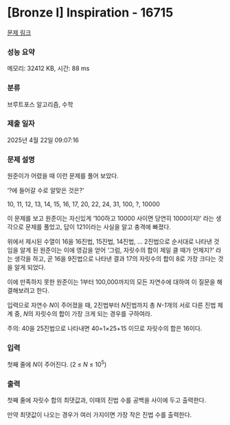 # [Bronze I] Inspiration - 16715 

[문제 링크](https://www.acmicpc.net/problem/16715) 

### 성능 요약

메모리: 32412 KB, 시간: 88 ms

### 분류

브루트포스 알고리즘, 수학

### 제출 일자

2025년 4월 22일 09:07:16

### 문제 설명

<p>원준이가 어렸을 때 이런 문제를 풀어 보았다.</p>

<p>‘?에 들어갈 수로 알맞은 것은?’</p>

<p>10, 11, 12, 13, 14, 15, 16, 17, 20, 22, 24, 31, 100, ?, 10000</p>

<p>이 문제를 보고 원준이는 자신있게 ‘100하고 10000 사이면 당연히 1000이지!’ 라는 생각으로 문제를 풀었고, 답이 121이라는 사실을 알고 충격에 빠졌다.</p>

<p>위에서 제시된 수열이 16을 16진법, 15진법, 14진법, ... 2진법으로 순서대로 나타낸 것임을 알게 된 원준이는 이에 영감을 얻어 ‘그럼, 자릿수의 합이 제일 클 때가 언제지?’ 라는 생각을 하고, 곧 16을 9진법으로 나타낸 결과 17의 자릿수의 합이 8로 가장 크다는 것을 알게 되었다.</p>

<p>이에 만족하지 못한 원준이는 1부터 100,000까지의 모든 자연수에 대하여 이 질문을 해결해보려고 한다.</p>

<p>입력으로 자연수 <em>N</em>이 주어졌을 때, 2진법부터 <em>N</em>진법까지 총 <em>N-1</em>개의 서로 다른 진법 체계 중, <em>N</em>의 자릿수의 합이 가장 크게 되는 경우를 구하여라.</p>

<p>주의: 40을 25진법으로 나타내면 40=1×25+15 이므로 자릿수의 합은 16이다.</p>

### 입력 

 <p>첫째 줄에 <em>N</em>이 주어진다. (2 ≤ <em>N</em> ≤ 10<sup>5</sup>)</p>

### 출력 

 <p>첫째 줄에 자릿수 합의 최댓값과, 이때의 진법 수를 공백을 사이에 두고 출력한다.</p>

<p>만약 최댓값이 나오는 경우가 여러 가지이면 가장 작은 진법 수를 출력한다.</p>

